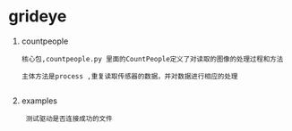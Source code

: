 # grideye
1. countpeople 
    ```
    核心包,countpeople.py 里面的CountPeople定义了对读取的图像的处理过程和方法
    ```
       主体方法是process ,重复读取传感器的数据，并对数据进行相应的处理
        
    ```
2. examples

    ```
     测试驱动是否连接成功的文件
    ```
